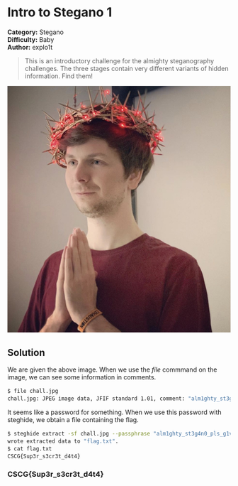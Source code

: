 # Intro to Stegano 1
**Category:** Stegano  
**Difficulty:** Baby  
**Author:** explo1t  
>This is an introductory challenge for the almighty steganography challenges. The three stages contain very different variants of hidden information. Find them!  

![](https://github.com/aPanther/Writeups/blob/master/CSCG/attachments/chall.jpg)  
## Solution
We are given the above image. When we use the _file_ commmand on the image, we can see some information in comments.
```bash
$ file chall.jpg 
chall.jpg: JPEG image data, JFIF standard 1.01, comment: "alm1ghty_st3g4n0_pls_g1v_fl4g"
```
It seems like a password for something.
When we use this password with steghide, we obtain a file containing the flag.
```bash
$ steghide extract -sf chall.jpg --passphrase "alm1ghty_st3g4n0_pls_g1v_fl4g"
wrote extracted data to "flag.txt".
$ cat flag.txt 
CSCG{Sup3r_s3cr3t_d4t4}
```

### CSCG{Sup3r\_s3cr3t\_d4t4}

